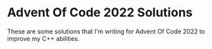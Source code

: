 # Advent Of Code 2022 Solutions
These are some solutions that I'm writing for Advent Of Code 2022 to improve my C++ abilities.
